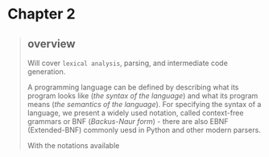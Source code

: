# Chapter 2
> ## overview
> Will cover `lexical analysis`, parsing, and intermediate code generation.
>
> A programming language can be defined by describing what its program looks like (*the syntax of the language*) and what its program means (*the semantics of the language*). For specifying the syntax of a language, we present a widely used notation, called context-free grammars or BNF (*Backus-Naur form*) - there are also EBNF (Extended-BNF) commonly uesd in Python and other modern parsers.
>
> With the notations available 
